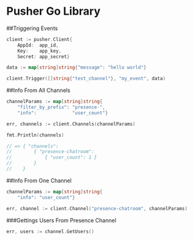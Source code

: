 # Pusher Go Library

##Triggering Events

```go
client := pusher.Client{
    AppId:  app_id,
    Key:    app_key,
    Secret: app_secret}

data := map[string]string{"message": "hello world"}

client.Trigger([]string{"test_channel"}, "my_event", data)
```

##Info From All Channels

```go
channelParams := map[string]string{
    "filter_by_prefix": "presence-",
    "info":             "user_count"}

err, channels := client.Channels(channelParams)

fmt.Println(channels)

// => { "channels":
//        { "presence-chatroom":
//            { "user_count": 1 }
//        }
//    }

```

##Info From One Channel

```go
channelParams := map[string]string{
    "info": "user_count"}

err, channel := client.Channel("presence-chatroom", channelParams)
```

###Gettings Users From Presence Channel

```go
err, users := channel.GetUsers()
```

